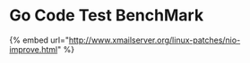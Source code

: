 # Go Code Test BenchMark

{% embed url="http://www.xmailserver.org/linux-patches/nio-improve.html" %}



